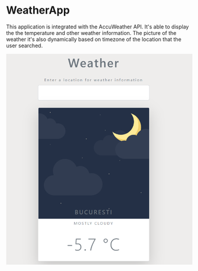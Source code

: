 # WeatherApp
This application is integrated with the AccuWeather API. It's able to display the the temperature and other weather information. 
The picture of the weather it's also dynamically based on timezone of the location that the user searched.

![screenshot](https://github.com/Andrei2022/WeatherApp/blob/main/img/weatherApp.PNG)

 
